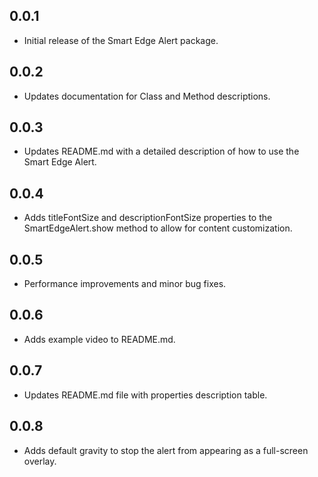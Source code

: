 ## 0.0.1

* Initial release of the Smart Edge Alert package.

## 0.0.2

* Updates documentation for Class and Method descriptions.

## 0.0.3

* Updates README.md with a detailed description of how to use the Smart Edge Alert.

## 0.0.4

* Adds titleFontSize and descriptionFontSize properties to the SmartEdgeAlert.show method to allow for content customization.

## 0.0.5

* Performance improvements and minor bug fixes.

## 0.0.6

* Adds example video to README.md.

## 0.0.7

* Updates README.md file with properties description table.

## 0.0.8

* Adds default gravity to stop the alert from appearing as a full-screen overlay.